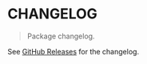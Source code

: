 # CHANGELOG

> Package changelog.

See [GitHub Releases](https://github.com/stdlib-js/stats-incr-msumabs2/releases) for the changelog.
